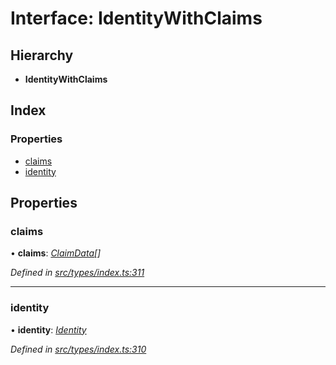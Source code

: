 # Interface: IdentityWithClaims

## Hierarchy

* **IdentityWithClaims**

## Index

### Properties

* [claims](identitywithclaims.md#claims)
* [identity](identitywithclaims.md#identity)

## Properties

###  claims

• **claims**: *[ClaimData](claimdata.md)[]*

*Defined in [src/types/index.ts:311](https://github.com/PolymathNetwork/polymesh-sdk/blob/31a16a34/src/types/index.ts#L311)*

___

###  identity

• **identity**: *[Identity](../classes/identity.md)*

*Defined in [src/types/index.ts:310](https://github.com/PolymathNetwork/polymesh-sdk/blob/31a16a34/src/types/index.ts#L310)*
